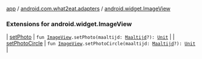 [app](../../index.md) / [android.com.what2eat.adapters](../index.md) / [android.widget.ImageView](./index.md)

### Extensions for android.widget.ImageView

| [setPhoto](set-photo.md) | `fun `[`ImageView`](https://developer.android.com/reference/android/widget/ImageView.html)`.setPhoto(maaltijd: `[`Maaltijd`](../../android.com.what2eat.model/-maaltijd/index.md)`?): `[`Unit`](https://kotlinlang.org/api/latest/jvm/stdlib/kotlin/-unit/index.html) |
| [setPhotoCircle](set-photo-circle.md) | `fun `[`ImageView`](https://developer.android.com/reference/android/widget/ImageView.html)`.setPhotoCircle(maaltijd: `[`Maaltijd`](../../android.com.what2eat.model/-maaltijd/index.md)`?): `[`Unit`](https://kotlinlang.org/api/latest/jvm/stdlib/kotlin/-unit/index.html) |

